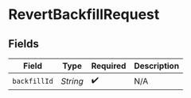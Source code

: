 # RevertBackfillRequest


## Fields

| Field              | Type               | Required           | Description        |
| ------------------ | ------------------ | ------------------ | ------------------ |
| `backfillId`       | *String*           | :heavy_check_mark: | N/A                |
